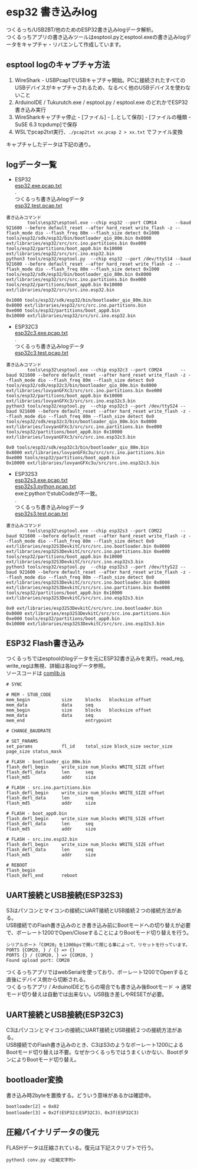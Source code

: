 # esp32 書き込みlog
つくるっち/USB2BT/他のためのESP32書き込みlogデータ解析。  
つくるっちアプリの書き込みツールはesptool.pyとesptool.exeの書き込みlogデータをキャプチャ・リバエンして作成しています。  

## esptool logのキャプチャ方法
1. WireShark - USBPcap1でUSBキャプチャ開始。PCに接続されたすべてのUSBデバイスがキャプチャされるため、なるべく他のUSBデバイスを使わないこと
1. ArduinoIDE / Tukurutch.exe / esptool.py / esptool.exe のどれかでESP32書き込み実行
1. WireSharkキャプチャ停止 - [ファイル] - [..として保存] - [ファイルの種類 - SuSE 6.3 tcpdump]で保存
1. WSLでpcap2txt実行、`./pcap2txt xx.pcap 2 > xx.txt` でファイル変換

キャプチャしたデータは下記の通り。

## logデータ一覧
* ESP32  
[esp32.exe.pcap.txt](esp32.exe.pcap.txt)  
.  
つくるっち書き込みlogデータ  
[esp32.test.pcap.txt](esp32.test.pcap.txt)
```
書き込みコマンド
        tools\esp32\esptool.exe --chip esp32 --port COM14       --baud 921600 --before default_reset --after hard_reset write_flash -z --flash_mode dio --flash_freq 80m --flash_size detect 0x1000 tools/esp32/sdk/esp32/bin/bootloader_qio_80m.bin 0x8000 ext/libraries/esp32/src/src.ino.partitions.bin 0xe000 tools/esp32/partitions/boot_app0.bin 0x10000 ext/libraries/esp32/src/src.ino.esp32.bin
python3 tools/esp32/esptool.py  --chip esp32 --port /dev/ttyS14 --baud 921600 --before default_reset --after hard_reset write_flash -z --flash_mode dio --flash_freq 80m --flash_size detect 0x1000 tools/esp32/sdk/esp32/bin/bootloader_qio_80m.bin 0x8000 ext/libraries/esp32/src/src.ino.partitions.bin 0xe000 tools/esp32/partitions/boot_app0.bin 0x10000 ext/libraries/esp32/src/src.ino.esp32.bin

0x1000 tools/esp32/sdk/esp32/bin/bootloader_qio_80m.bin
0x8000 ext/libraries/esp32/src/src.ino.partitions.bin
0xe000 tools/esp32/partitions/boot_app0.bin
0x10000 ext/libraries/esp32/src/src.ino.esp32.bin
```

* ESP32C3  
[esp32c3.exe.pcap.txt](esp32c3.exe.pcap.txt)  
.  
つくるっち書き込みlogデータ  
[esp32c3.test.pcap.txt](esp32c3.test.pcap.txt)
```
書き込みコマンド
        tools\esp32\esptool.exe --chip esp32c3 --port COM24       --baud 921600 --before default_reset --after hard_reset write_flash -z --flash_mode dio --flash_freq 80m --flash_size detect 0x0 tools/esp32/sdk/esp32c3/bin/bootloader_qio_80m.bin 0x8000 ext/libraries/lovyanGFXc3/src/src.ino.partitions.bin 0xe000 tools/esp32/partitions/boot_app0.bin 0x10000 ext/libraries/lovyanGFXc3/src/src.ino.esp32c3.bin
python3 tools/esp32/esptool.py  --chip esp32c3 --port /dev/ttyS24 --baud 921600 --before default_reset --after hard_reset write_flash -z --flash_mode dio --flash_freq 80m --flash_size detect 0x0 tools/esp32/sdk/esp32c3/bin/bootloader_qio_80m.bin 0x8000 ext/libraries/lovyanGFXc3/src/src.ino.partitions.bin 0xe000 tools/esp32/partitions/boot_app0.bin 0x10000 ext/libraries/lovyanGFXc3/src/src.ino.esp32c3.bin

0x0 tools/esp32/sdk/esp32c3/bin/bootloader_qio_80m.bin
0x8000 ext/libraries/lovyanGFXc3u/src/src.ino.partitions.bin
0xe000 tools/esp32/partitions/boot_app0.bin
0x10000 ext/libraries/lovyanGFXc3u/src/src.ino.esp32c3.bin
```

* ESP32S3  
[esp32s3.exe.pcap.txt](esp32s3.exe.pcap.txt)  
[esp32s3.python.pcap.txt](esp32s3.python.pcap.txt)  
exeとpythonでstubCodeが不一致。  
.  
つくるっち書き込みlogデータ  
[esp32s3.test.pcap.txt](esp32s3.test.pcap.txt)
```
書き込みコマンド
        tools\esp32\esptool.exe --chip esp32s3 --port COM22       --baud 921600 --before default_reset --after hard_reset write_flash -z --flash_mode dio --flash_freq 80m --flash_size detect 0x0 ext/libraries/esp32S3DevkitC/src/src.ino.bootloader.bin 0x8000 ext/libraries/esp32S3DevkitC/src/src.ino.partitions.bin 0xe000 tools/esp32/partitions/boot_app0.bin 0x10000 ext/libraries/esp32S3DevkitC/src/src.ino.esp32s3.bin
python3 tools/esp32/esptool.py  --chip esp32s3 --port /dev/ttyS22 --baud 921600 --before default_reset --after hard_reset write_flash -z --flash_mode dio --flash_freq 80m --flash_size detect 0x0 ext/libraries/esp32S3DevkitC/src/src.ino.bootloader.bin 0x8000 ext/libraries/esp32S3DevkitC/src/src.ino.partitions.bin 0xe000 tools/esp32/partitions/boot_app0.bin 0x10000 ext/libraries/esp32S3DevkitC/src/src.ino.esp32s3.bin

0x0 ext/libraries/esp32S3DevkitC/src/src.ino.bootloader.bin
0x8000 ext/libraries/esp32S3DevkitC/src/src.ino.partitions.bin
0xe000 tools/esp32/partitions/boot_app0.bin
0x10000 ext/libraries/esp32S3DevkitC/src/src.ino.esp32s3.bin
```

## ESP32 Flash書き込み
つくるっちではesptoolのlogデータを元にESP32書き込みを実行。read_reg, write_regは無視、詳細は各logデータ参照。  
ソースコードは [comlib.js](https://github.com/sohtamei/scratch-vm/blob/develop/src/extensions/scratch3_tukurutch/comlib.js)  
```
# SYNC

# MEM - STUB_CODE
mem_begin            size     blocks   blocksize offset
mem_data             data     seq
mem_begin            size     blocks   blocksize offset
mem_data             data     seq
mem_end                       entrypoint

# CHANGE_BAUDRATE

# SET_PARAMS
set_params           fl_id    total_size block_size sector_size page_size status_mask

# FLASH - bootloader_qio_80m.bin
flash_defl_begin     write_size num_blocks WRITE_SIZE offset
flash_defl_data      len      seq
flash_md5            addr     size

# FLASH - src.ino.partitions.bin
flash_defl_begin     write_size num_blocks WRITE_SIZE offset
flash_defl_data      len      seq
flash_md5            addr     size

# FLASH - boot_app0.bin
flash_defl_begin     write_size num_blocks WRITE_SIZE offset
flash_defl_data      len      seq
flash_md5            addr     size

# FLASH - src.ino.esp32.bin
flash_defl_begin     write_size num_blocks WRITE_SIZE offset
flash_defl_data      len      seq
flash_md5            addr     size

# REBOOT
flash_begin
flash_defl_end       reboot
```

## UART接続とUSB接続(ESP32S3)
S3はパソコンとマイコンの接続にUART接続とUSB接続２つの接続方法がある。  
USB接続でのFlash書き込みのとき書き込み前にBootモードへの切り替えが必要で、ボーレート1200でOpen/CloseすることによりBootモード切り替えを行う。
```
シリアルポート「COM20」を1200bpsで開いて閉じる事によって、リセットを行っています。
PORTS {COM20, } / {} => {}
PORTS {} / {COM20, } => {COM20, }
Found upload port: COM20
```
つくるっちアプリではwebSerialを使っており、ボーレート1200でOpenすると直後にデバイス側から切断される。  
つくるっちアプリ / ArduinoIDEどちらの場合でも書き込み後Bootモード → 通常モード切り替えは自動では出来ない。USB抜き差しやRESETが必要。

## UART接続とUSB接続(ESP32C3)
C3はパソコンとマイコンの接続にUART接続とUSB接続２つの接続方法がある。  
USB接続でのFlash書き込みのとき、C3はS3のようなボーレート1200によるBootモード切り替えは不要。なぜかつくるっちではうまくいかない、BootボタンによりBootモード切り替え。

## bootloader変換
書き込み時2byteを置換する。どういう意味があるかは確認中。
```
bootloader[2] = 0x02
bootloader[3] = 0x2f(ESP32とESP32C3)、0x3f(ESP32C3)
```

## 圧縮バイナリデータの復元
FLASHデータは圧縮されている。復元は下記スクリプトで行う。
```
python3 conv.py <圧縮文字列>
```
